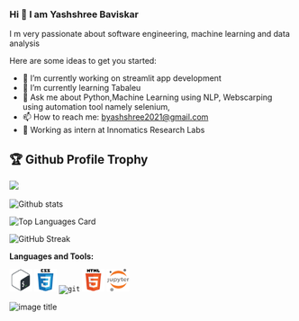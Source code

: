 ### Hi 👋 I am Yashshree Baviskar

<!------------------------------------------------------------------------------------------------------------------>
I m very passionate about software engineering, machine learning and data analysis


Here are some ideas to get you started:

- 🔭 I’m currently working on streamlit app development
- 🌱 I’m currently learning Tabaleu
- 💬 Ask me about Python,Machine Learning using NLP, Webscarping using  automation tool namely selenium, 
- 📫 How to reach me: byashshree2021@gmail.com
- 💼 Working as intern at Innomatics Research Labs
<h2>🏆 Github Profile Trophy</h2>
<img width=800 src="https://github-profile-trophy.vercel.app/?username=UniverseofData&column=9&theme=gruvbox&no-frame=true"/>

![Github stats](https://github-readme-stats.vercel.app/api?username=UniverseofData&theme=highcontrast&show_icons=true&count_private=true)

![Top Languages Card](https://github-readme-stats.vercel.app/api/top-langs/?username=UniverseofData)


![GitHub Streak](https://github-readme-streak-stats.herokuapp.com?user=UniverseofData&theme=neon-palenight&hide_border=true)

**Languages and Tools:**  

<code><img src="https://raw.githubusercontent.com/devicons/devicon/master/icons/bash/bash-original.svg" alt="bash" width="40" height="40"/></code>
<code><img src="https://raw.githubusercontent.com/devicons/devicon/master/icons/css3/css3-original-wordmark.svg" alt="css3" width="40" height="40"/></code>
<code><img src="https://www.vectorlogo.zone/logos/git-scm/git-scm-icon.svg" alt="git" width="40" height="40"/></code>
<code><img src="https://raw.githubusercontent.com/devicons/devicon/master/icons/html5/html5-original-wordmark.svg" alt="html5" width="40" height="40"/></code>
<code><img src="https://raw.githubusercontent.com/devicons/devicon/master/icons/jupyter/jupyter-original-wordmark.svg" alt="Jupyter" width="40" height="40"/></code>


![image title](https://rushter.com/counter.svg)
